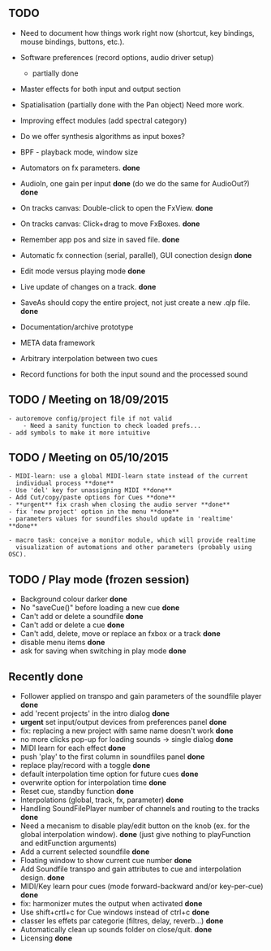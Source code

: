 TODO
----

- Need to document how things work right now (shortcut,
  key bindings, mouse bindings, buttons, etc.).
- Software preferences (record options, audio driver setup)
    - partially done
- Master effects for both input and output section
- Spatialisation (partially done with the Pan object) Need more work.
- Improving effect modules (add spectral category)
- Do we offer synthesis algorithms as input boxes?
- BPF - playback mode, window size
- Automators on fx parameters. **done**
- AudioIn, one gain per input **done** (do we do the same for AudioOut?) **done**
- On tracks canvas: Double-click to open the FxView. **done** 
- On tracks canvas: Click+drag to move FxBoxes. **done**
- Remember app pos and size in saved file. **done**
- Automatic fx connection (serial, parallel), GUI conection design **done**
- Edit mode versus playing mode **done**
- Live update of changes on a track. **done**
- SaveAs should copy the entire project, not just create a new .qlp file. **done**

- Documentation/archive prototype
- META data framework
- Arbitrary interpolation between two cues
- Record functions for both the input sound and the processed sound

TODO / Meeting on 18/09/2015
---------------------

    - autoremove config/project file if not valid
        - Need a sanity function to check loaded prefs...
    - add symbols to make it more intuitive

TODO / Meeting on 05/10/2015
---------------------

    - MIDI-learn: use a global MIDI-learn state instead of the current
      individual process **done**
    - Use 'del' key for unassigning MIDI **done**
    - Add Cut/copy/paste options for Cues **done**
    - **urgent** fix crash when closing the audio server **done**
    - fix 'new project' option in the menu **done**
    - parameters values for soundfiles should update in 'realtime' **done**

    - macro task: conceive a monitor module, which will provide realtime
      visualization of automations and other parameters (probably using OSC).

TODO / Play mode (frozen session)
---------
- Background colour darker **done**
- No "saveCue()" before loading a new cue **done**
- Can't add or delete a soundfile **done**
- Can't add or delete a cue **done**
- Can't add, delete, move or replace an fxbox or a track **done**
- disable menu items **done**
- ask for saving when switching in play mode **done**

Recently done
-------------
- Follower applied on transpo and gain parameters of the soundfile player **done**
- add 'recent projects' in the intro dialog **done**
- **urgent** set input/output devices from preferences panel **done**
- fix: replacing a new project with same name doesn't work **done**
- no more clicks pop-up for loading sounds -> single dialog **done**
- MIDI learn for each effect **done**
- push 'play' to the first column in soundfiles panel **done**
- replace play/record with a toggle **done**
- default interpolation time option for future cues **done**
- overwrite option for interpolation time **done**
- Reset cue, standby function **done**
- Interpolations (global, track, fx, parameter) **done**
- Handling SoundFilePlayer number of channels and routing to the tracks **done**
- Need a mecanism to disable play/edit button on the knob (ex. for the global
  interpolation window). **done** (just give nothing to playFunction and 
  editFunction arguments)
- Add a current selected soundfile **done**
- Floating window to show current cue number **done**
- Add Soundfile transpo and gain attributes to cue and interpolation design. **done**
- MIDI/Key learn pour cues (mode forward-backward and/or key-per-cue) **done**
- fix: harmonizer mutes the output when activated **done**
- Use shift+crtl+c for Cue windows instead of ctrl+c **done**
- classer les effets par categorie (filtres, delay, reverb...) **done**
- Automatically clean up sounds folder on close/quit. **done**
- Licensing **done**
